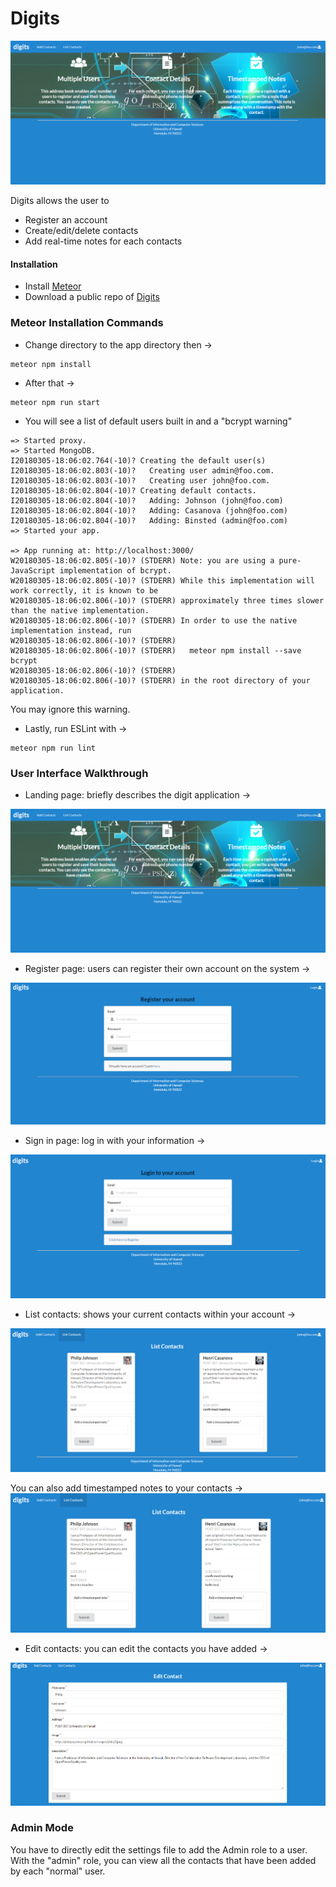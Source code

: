 # Digits

<img src="doc/landing.png">

Digits allows the user to
* Register an account
* Create/edit/delete contacts
* Add real-time notes for each contacts

#### Installation

* Install <a href="https://www.meteor.com/install">Meteor</a>
* Download a public repo of <a href="https://github.com/cruzjoshua/digits">Digits</a>

### Meteor Installation Commands

* Change directory to the app directory then →
```
meteor npm install
```
* After that →
```
meteor npm run start
```
* You will see a list of default users built in and a "bcrypt warning"
```
=> Started proxy.                             
=> Started MongoDB.                           
I20180305-18:06:02.764(-10)? Creating the default user(s)
I20180305-18:06:02.803(-10)?   Creating user admin@foo.com.
I20180305-18:06:02.803(-10)?   Creating user john@foo.com.
I20180305-18:06:02.804(-10)? Creating default contacts.
I20180305-18:06:02.804(-10)?   Adding: Johnson (john@foo.com)
I20180305-18:06:02.804(-10)?   Adding: Casanova (john@foo.com)
I20180305-18:06:02.804(-10)?   Adding: Binsted (admin@foo.com)
=> Started your app.

=> App running at: http://localhost:3000/
W20180305-18:06:02.805(-10)? (STDERR) Note: you are using a pure-JavaScript implementation of bcrypt.
W20180305-18:06:02.805(-10)? (STDERR) While this implementation will work correctly, it is known to be
W20180305-18:06:02.806(-10)? (STDERR) approximately three times slower than the native implementation.
W20180305-18:06:02.806(-10)? (STDERR) In order to use the native implementation instead, run
W20180305-18:06:02.806(-10)? (STDERR) 
W20180305-18:06:02.806(-10)? (STDERR)   meteor npm install --save bcrypt
W20180305-18:06:02.806(-10)? (STDERR) 
W20180305-18:06:02.806(-10)? (STDERR) in the root directory of your application.
```
You may ignore this warning.
* Lastly, run ESLint with →
```
meteor npm run lint
```

### User Interface Walkthrough
* Landing page: briefly describes the digit application →
<img src="doc/landing.png">

* Register page: users can register their own account on the system →
<img src="doc/register.png">

* Sign in page: log in with your information →
<img src="doc/signin.png">

* List contacts: shows your current contacts within your account →
<img src="doc/listcontacts.png">

You can also add timestamped notes to your contacts →
<img src="doc/listcontacts2.png">

* Edit contacts: you can edit the contacts you have added →
<img src="doc/editcontacts.png">

### Admin Mode
You have to directly edit the settings file to add the Admin role to a user. With the "admin" role, you can view all the contacts that have been added by each "normal" user.
